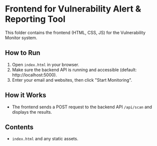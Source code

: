 # Frontend for Vulnerability Alert & Reporting Tool

This folder contains the frontend (HTML, CSS, JS) for the Vulnerability Monitor system.

## How to Run

1. Open `index.html` in your browser.
2. Make sure the backend API is running and accessible (default: http://localhost:5000).
3. Enter your email and websites, then click "Start Monitoring".

## How it Works
- The frontend sends a POST request to the backend API `/api/scan` and displays the results.

## Contents
- `index.html` and any static assets.
